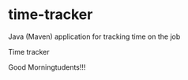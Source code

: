 # time-tracker
Java (Maven) application for tracking time on the job

Time tracker

Good Morningtudents!!!
